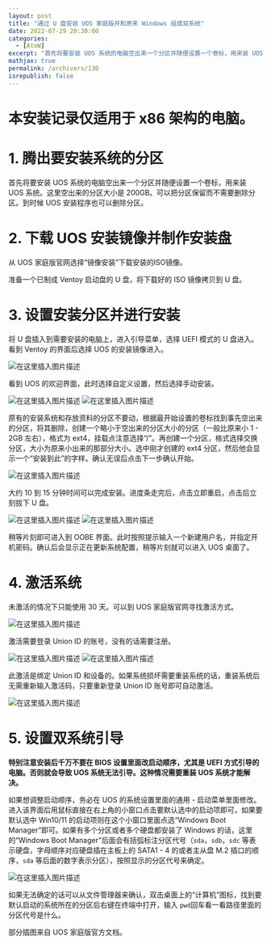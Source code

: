 ```yaml
---
layout: post
title: "通过 U 盘安装 UOS 家庭版并和原来 Windows 组成双系统"
date: 2022-07-29 20:30:00
categories: 
  - [AtoW]
excerpt: "首先将要安装 UOS 系统的电脑空出来一个分区并随便设置一个卷标，用来装 UOS 系统。这里空出来的分区大小是 200GB。可以把分区保留而不需要删除分区。到时候 UOS 安装程序也可以删除分区。"
mathjax: true
permalink: /archivers/130
isrepublish: false
---
```


# 本安装记录仅适用于 x86 架构的电脑。
# 1. 腾出要安装系统的分区

首先将要安装 UOS 系统的电脑空出来一个分区并随便设置一个卷标，用来装 UOS 系统。这里空出来的分区大小是 200GB。可以把分区保留而不需要删除分区。到时候 UOS 安装程序也可以删除分区。

# 2. 下载 UOS 安装镜像并制作安装盘

从 UOS 家庭版官网选择“镜像安装”下载安装的ISO镜像。

准备一个已制成 Ventoy 启动盘的 U 盘，将下载好的 ISO 镜像拷贝到 U 盘。

# 3. 设置安装分区并进行安装

将 U 盘插入到需要安装的电脑上，进入引导菜单，选择 UEFI 模式的 U 盘进入。看到 Ventoy 的界面后选择 UOS 的安装镜像进入。

![在这里插入图片描述](https://images.weserv.nl/?url=https://img-blog.csdnimg.cn/ae68968ef51b43d6ac1cc416e8f8f07d.jpeg)


看到 UOS 的欢迎界面，此时选择自定义设置，然后选择手动安装。

![在这里插入图片描述](https://images.weserv.nl/?url=https://img-blog.csdnimg.cn/4bfaa1b45c2147da923193c7df09905d.png)
![在这里插入图片描述](https://images.weserv.nl/?url=https://img-blog.csdnimg.cn/7d07735a523145188f726d66892e12ca.png)


原有的安装系统和存放资料的分区不要动，根据最开始设置的卷标找到事先空出来的分区，将其删除，创建一个略小于空出来的分区大小的分区（一般比原来小 1 - 2GB 左右），格式为 ext4，挂载点注意选择“/”。再创建一个分区，格式选择交换分区，大小为原来小出来的那部分大小。选中刚才创建的 ext4 分区，然后他会显示一个“安装到此”的字样。确认无误后点击下一步确认开始。

![在这里插入图片描述](https://images.weserv.nl/?url=https://img-blog.csdnimg.cn/b22a296a3ff347feba918c8daaaff9b3.png)


大约 10 到 15 分钟时间可以完成安装。进度条走完后，点击立即重启，点击后立刻拔下 U 盘。

![在这里插入图片描述](https://images.weserv.nl/?url=https://img-blog.csdnimg.cn/359a4752597446bc8d1df09e3be3d86a.png)
![在这里插入图片描述](https://images.weserv.nl/?url=https://img-blog.csdnimg.cn/eada7e130bba42429adc137ee83c4620.png)


稍等片刻即可进入到 OOBE 界面。此时按照提示输入一个新建用户名，并指定开机密码。确认后会显示正在更新系统配置，稍等片刻就可以进入 UOS 桌面了。

# 4. 激活系统

未激活的情况下只能使用 30 天。可以到 UOS 家庭版官网寻找激活方式。

![在这里插入图片描述](https://images.weserv.nl/?url=https://img-blog.csdnimg.cn/d8172bd72f8e4b4b94b4b1c5ddbb2768.png)

激活需要登录 Union ID 的账号，没有的话需要注册。

![在这里插入图片描述](https://images.weserv.nl/?url=https://img-blog.csdnimg.cn/fe88364197e844fe88b9f721ce51a54a.png)
![在这里插入图片描述](https://images.weserv.nl/?url=https://img-blog.csdnimg.cn/98e010e05f974de18851f1e676c4d6df.png)


此激活是绑定 Union ID 和设备的。如果系统损坏需要重装系统的话，重装系统后无需重新输入激活码，只要重新登录 Union ID 账号即可自动激活。

![在这里插入图片描述](https://images.weserv.nl/?url=https://img-blog.csdnimg.cn/0722e9130ef542268ab7c1991cde809c.png)


# 5. 设置双系统引导

**特别注意安装后千万不要在 BIOS 设置里面改启动顺序，尤其是 UEFI 方式引导的电脑。否则就会导致 UOS 系统无法引导。这种情况需要重装 UOS 系统才能解决。**

如果想调整启动顺序，务必在 UOS 的系统设置里面的通用 - 启动菜单里面修改。进入该界面后用鼠标直接在右上角的小窗口点击要默认选中的启动项即可，如果要默认选中 Win10/11 的启动项则在这个小窗口里面点选“Windows Boot Manager”即可。如果有多个分区或者多个硬盘都安装了 Windows 的话，这里的“Windows Boot Manager”后面会有括弧标注分区代号（`sda`，`sdb`，`sdc` 等表示硬盘，字母顺序对应硬盘插在主板上的 SATA1 - 4 的或者主从盘 M.2 插口的顺序，`sda` 等后面的数字表示分区），按照显示的分区代号来确定。

![在这里插入图片描述](https://images.weserv.nl/?url=https://img-blog.csdnimg.cn/a1e3713fbf0c4f5ca213e318b71f42c8.png)


如果无法确定的话可以从文件管理器来确认，双击桌面上的“计算机”图标，找到要默认启动的系统所在的分区后右键在终端中打开，输入 `pwd`回车看一看路径里面的分区代号是什么。

部分插图来自 UOS 家庭版官方文档。
